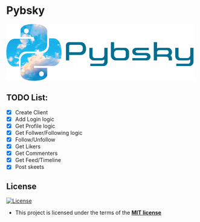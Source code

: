 # Pybsky

<div >
    <img src=readme_content/cover.png height="150" width="500" alt="social-media-logo" >

</div>

## TODO List:

- [x] Create Client
- [x] Add Login logic
- [x] Get Profile logic
- [x] Get Follwer/Following logic
- [x] Follow/Unfollow
- [x] Get Likers
- [x] Get Commenters
- [x] Get Feed/Timeline
- [x] Post skeets

## License

[![License](http://img.shields.io/:license-mit-blue.svg?style=flat-square)](http://badges.mit-license.org)

- This project is licensed under the terms of the **[MIT license](LICENSE)**